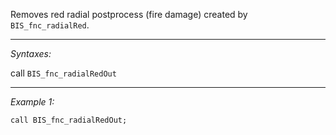 Removes red radial postprocess (fire damage) created by `BIS_fnc_radialRed`.


---
*Syntaxes:*

call `BIS_fnc_radialRedOut`

---
*Example 1:*

```sqf
call BIS_fnc_radialRedOut;
```
